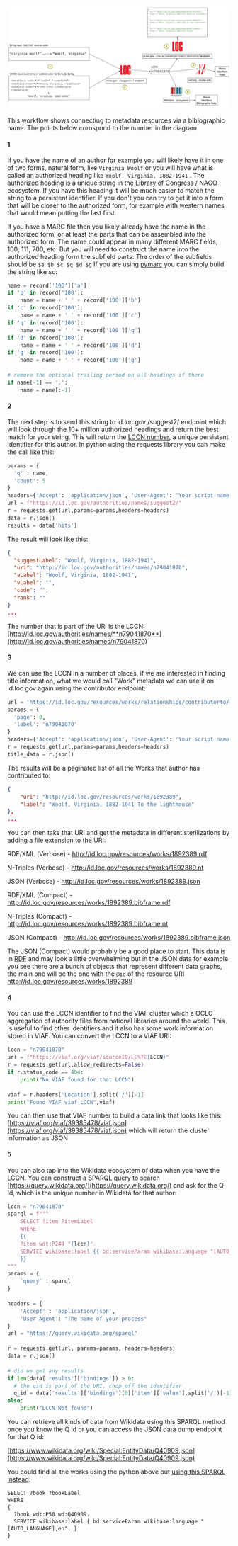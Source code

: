 ![Diagram](./diagrams/string_to_lccn.svg)

This workflow shows connecting to metadata resources via a biblographic name. The points below corospond to the number in the diagram.

#### 1

 If you have the name of an author for example you will likely have it in one of two forms, natural form, like `Virginia Woolf` or you will have what is called an authorized heading like `Woolf, Virginia, 1882-1941` . The authorized heading is a unique string in the [Library of Congress / NACO](https://www.loc.gov/aba/pcc/naco/about.html) ecosystem. If you have this heading it will be much easier to match the string to a persistent identifier. If you don't you can try to get it into a form that will be closer to the authorized form, for example with western names that would mean putting the last first.

If you have a MARC file then you likely already have the name in the authorized form, or at least the parts that can be assembled into the authorized form. The name could appear in many different MARC fields, 100, 111, 700, etc. But you will need to construct the name into the authorized heading form the subfield parts. The order of the subfields should be `$a $b $c $q $d $g` If you are using [pymarc](https://pypi.org/project/pymarc/) you can simply build the string like so:

```python
name = record['100']['a']
if 'b' in record['100']:
    name = name + ' ' + record['100']['b']
if 'c' in record['100']:
    name = name + ' ' + record['100']['c']
if 'q' in record['100']:
    name = name + ' ' + record['100']['q']                  
if 'd' in record['100']:
    name = name + ' ' + record['100']['d']   
if 'g' in record['100']:
    name = name + ' ' + record['100']['g']   

# remove the optional trailing period on all headings if there
if name[-1] == '.':
    name = name[:-1]
```



#### 2

The next step is to send this string to id.loc.gov /suggest2/ endpoint which will look through the 10+ million authorized headings and return the best match for your string. This will return the [LCCN number](https://www.loc.gov/marc/lccn_structure.html), a unique persistent identifier for this author. In python using the requests library you can make the call like this:

```python
params = {
  'q' : name,
  'count': 5
}
headers={'Accept': 'application/json', 'User-Agent': 'Your script name'}
url = f"https://id.loc.gov/authorities/names/suggest2/"
r = requests.get(url,params=params,headers=headers)
data = r.json()
results = data['hits']
```

The result will look like this:

```json
{
  "suggestLabel": "Woolf, Virginia, 1882-1941",
  "uri": "http://id.loc.gov/authorities/names/n79041870",
  "aLabel": "Woolf, Virginia, 1882-1941",
  "vLabel": "",
  "code": "",
  "rank": ""
}
...
```

The number that is part of the URI is the LCCN: [http://id.loc.gov/authorities/names/**n79041870**](http://id.loc.gov/authorities/names/n79041870)



#### 3

We can use the LCCN in a number of places, if we are interested in finding title information, what we would call "Work" metadata we can use it on id.loc.gov again using the contributor endpoint:

```python
url = 'https://id.loc.gov/resources/works/relationships/contributorto/'
params = {
  'page': 0,
  'label': 'n79041870'
}
headers={'Accept': 'application/json', 'User-Agent': 'Your script name'}
r = requests.get(url,params=params,headers=headers)
title_data = r.json()
```



The results will be a paginated list of all the Works that author has contributed to:

```json
{
	"uri": "http://id.loc.gov/resources/works/1892389",
	"label": "Woolf, Virginia, 1882-1941 To the lighthouse"
},
...
```



You can then take that URI and get the metadata in different sterilizations by adding a file extension to the URI:

RDF/XML (Verbose) - http://id.loc.gov/resources/works/1892389.rdf

N-Triples (Verbose) - http://id.loc.gov/resources/works/1892389.nt

JSON (Verbose) - http://id.loc.gov/resources/works/1892389.json

RDF/XML (Compact) - http://id.loc.gov/resources/works/1892389.bibframe.rdf

N-Triples (Compact) - http://id.loc.gov/resources/works/1892389.bibframe.nt

JSON (Compact) - http://id.loc.gov/resources/works/1892389.bibframe.json

The JSON (Compact) would probably be a good place to start. This data is in [RDF](https://en.wikipedia.org/wiki/Resource_Description_Framework) and may look a little overwhelming but in the JSON data for example you see there are a bunch of objects that represent different data graphs, the main one will be the one with the `@id` of the resource URI http://id.loc.gov/resources/works/1892389

#### 4

You can use the LCCN identifier to find the VIAF cluster which a OCLC aggregation of authority files from national libraries around the world. This is useful to find other identifiers and it also has some work information stored in VIAF. You can convert the LCCN to a VIAF URI:

```python
lccn = "n79041870"
url = f"https://viaf.org/viaf/sourceID/LC%7C{LCCN}"
r = requests.get(url,allow_redirects=False)
if r.status_code == 404:
    print("No VIAF found for that LCCN")

viaf = r.headers['Location'].split('/')[-1]
print("Found VIAF viaf LCCN",viaf)
```

You can then use that VIAF number to build a data link that looks like this: [https://viaf.org/viaf/39385478/viaf.json](https://viaf.org/viaf/39385478/viaf.json) which will return the cluster information as JSON



#### 5

You can also tap into the Wikidata ecosystem of data when you have the LCCN. You can construct a SPARQL query to search [https://query.wikidata.org/](https://query.wikidata.org/) and ask for the Q Id, which is the unique number in Wikidata for that author:

```python
lccn = "n79041870"
sparql = f"""
    SELECT ?item ?itemLabel
    WHERE 
    {{
    ?item wdt:P244 "{lccn}".
    SERVICE wikibase:label {{ bd:serviceParam wikibase:language "[AUTO_LANGUAGE],en". }}
    }}
"""
params = {
    'query' : sparql
}

headers = {
    'Accept' : 'application/json',
    'User-Agent': "The name of your process"
}
url = "https://query.wikidata.org/sparql"

r = requests.get(url, params=params, headers=headers)
data = r.json()

# did we get any results
if len(data['results']['bindings']) > 0:
  # the qid is part of the URI, chop off the identifier       
  q_id = data['results']['bindings'][0]['item']['value'].split('/')[-1]
else:
	print("LCCN Not found")
```





You can retrieve all kinds of data from Wikidata using this SPARQL method once you know the Q id or you can access the JSON data dump endpoint for that Q id: 

[https://www.wikidata.org/wiki/Special:EntityData/Q40909.json](https://www.wikidata.org/wiki/Special:EntityData/Q40909.json)

You could find all the works using the python above but [using this SPARQL instead](https://w.wiki/7mwi):

```SPARQL
SELECT ?book ?bookLabel
WHERE 
{
  ?book wdt:P50 wd:Q40909.
  SERVICE wikibase:label { bd:serviceParam wikibase:language "[AUTO_LANGUAGE],en". }
}
```





